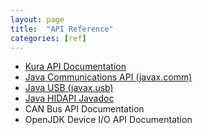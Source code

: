 ```yaml
---
layout: page
title:  "API Reference"
categories: [ref]
---
```


<ul>
    <li><a href="http://download.eclipse.org/kura/releases/1.0.0/docs/apidocs/" target="_blank">Kura API Documentation</a></li>
    <li><a href="http://docs.oracle.com/cd/E17802_01/products/products/javacomm/reference/api/" target="_blank">Java Communications API (javax.comm)</a></li>
    <li><a href="http://javax-usb.sourceforge.net/jdoc/" target="_blank">Java USB (javax.usb)</a></li>
    <li><a href="https://code.google.com/p/javahidapi/downloads/detail?name=hidapi-1.1-javadoc.jar" target="_blank">Java HIDAPI Javadoc</a></li>
    <li>CAN Bus API Documentation</li>
    <li>OpenJDK Device I/O API Documentation</li>
</ul>
